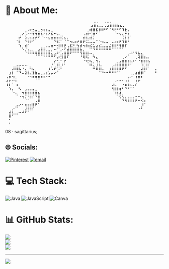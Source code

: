 # 🎀 About Me:
⠀⠀⠀⠀⠀⠀⠀⠀⠀ ⠀⠀⠀⠀⠀⠀⠀⠀⠀⠀⠀⠀⠀⠀⠀⠀⠀⣠⣿⣅⣀⢈⣩⣷⣶⣦⣄⡀⠀⠀⠀⠀⠀⠀⠀⠀⠀<br>⠀⠀⠀⠀⠀⠀⣀⠴⣒⣤⣀⡲⣶⣤⣀⠀⠀⠀⠀⠀⠀⠀⠀⠀⠀⢀⢾⣿⣯⡿⠟⠋⠈⠻⡛⠋⠹⣗⡄⠀⠀⠀⠀⠀⠀⠀⠀<br>⠀⠀⠀⠀⣠⠊⢔⢉⢙⣹⡿⠳⣙⡊⣓⣉⣒⡤⡀⠀⠀⠀⠀⠀⣰⡟⣡⠟⠁⠀⠀⠀⠀⠀⠈⠑⠢⡍⡧⠀⠀⠀⠀⠀⠀⠀⠀<br>⠀⠀⠀⠐⡇⠀⠻⣿⠟⠁⠀⠀⠀⠉⠉⠻⣟⠋⠙⠓⢤⣠⡴⣶⡿⣛⣉⣁⠒⠢⣄⣀⠀⣀⣤⡶⢺⣷⠇⠀⠀⠀⠀⠀⠀⠀⠀<br>⠀⠀⠀⠀⠱⡀⢾⠁⠀⠀⠀⣀⡠⠤⠶⠒⣺⠿⣟⢠⣯⣃⣳⡾⠲⠷⣮⣥⣴⣮⣤⣤⣬⣿⣟⣻⡿⠏⠀⠀⠀⠀⠀⠀⠀⠀⠀<br>⠀⠀⠀⠀⠀⠈⠢⣷⣦⣤⣾⣿⣷⣶⡂⢉⡤⢊⣥⣿⡿⠿⠿⢿⣦⣤⣀⠈⠉⠉⠉⠉⠉⠀⠀⠀⠀⠀⢀⡤⢤⣄⡀⠀⠀⠀⠀<br>⠀⠀⠀⠀⠀⠀⠀⠀⠀⠈⠉⠉⠛⠛⠛⠋⡴⣻⣿⠏⠀⠀⠀⠘⢿⢯⠀⠳⣄⠀⠀⠀⠀⠀⠀⠀⢀⠔⠁⠀⢀⢽⣿⣦⡄⠀⠀<br>⠀⠀⠀⠀⠀⠀⠀⠀⠀⠀⠀⠀⠀⠀⢀⠎⣡⢁⡏⠀⠀⠀⠀⠀⠈⠫⣳⠄⢹⡆⠀⠀⠀⠀⣠⣴⣿⣿⣿⠞⠁⠈⢿⢿⡷⠀⠀<br>⠀⠀⣰⣾⣏⠩⡉⠰⣄⠀⠀⠀⠀⢠⢂⡴⢛⠎⠀⠀⠀⠀⠀⠀⠀⠀⠉⠷⣾⣿⡀⠀⢠⣾⣿⣿⡿⠟⠁⠀⠀⠀⣸⣾⠃⠀⢀<br>⠀⣰⡇⠈⠙⠤⣽⣧⣹⣷⣤⣀⣴⣡⡤⠔⠁⠀⠀⠀⠀⠀⠀⠀⠀⠀⠀⠀⠀⠉⠓⠒⠛⠛⠋⠁⠀⠀⠀⣀⣴⣾⡿⠁⠀⠀⠘<br>⢰⣟⣹⡄⠀⠀⠀⠉⠛⠻⠿⠛⠋⠉⠀⠀⠀⠀⠀⠀⠀⠀⠀⠀⠀⠀⠀⠀⠀⠀⠀⠀⠀⠀⢀⣀⡀⢀⡖⠁⢸⣿⠃⠀⠀⠀⠀<br>⢹⡇⠂⢡⠀⠀⠀⠀⠀⠀⠀⠀⠀⠀⠀⠀⠀⠀⠀⠀⠀⠀⠀⠀⠀⠀⠀⠀⠀⠀⠀⠀⠀⣰⡁⠀⠠⣬⣧⣀⡜⠁⠀⠀⠀⠀⠀<br>⠀⠱⡄⠀⠣⠀⣠⣤⣤⣀⠀⠀⠀⠀⠀⠀⠀⠀⠀⠀⠀⠀⠀⠀⠀⠀⠀⠀⠀⠀⠀⠀⠀⢻⣿⢶⠃⠙⠋⠉⠀⠀⠀⠀⠀⠀⠀<br>⠀⠀⠈⠢⢀⣙⠿⣿⡿⢿⣷⠀⠀⠀⠀⠀⠀⠀⠀⠀⠀⠀⠀⠀⠀⠀⠀⠀⠀⠀⠀⠀⠀⠀⠻⡾⡄⠀⠀⠀⣀⣀⠀⠀⠀⠀⠀<br>⠀⠀⠀⠀⠀⠈⠑⠊⠁⢀⣿⠀⠀⠀⠀⠀⠀⠀⠀⠀⠀⠀⠀⠀⠀⠀⠀⠀⠀⠀⠀⠀⠀⠀⠀⠈⠺⢷⣿⣿⡶⠤⢕⡄⠀⠀⠀<br>⠀⠀⠀⣠⠔⠂⢶⣶⣿⠟⠁⠀⠀⠀⠀⠀⠀⠀⠀⠀⠀⠀⠀⠀⠀⠀⠀⠀⠀⠀⠀⠀⠀⠀⠀⠀⠀⠀⠀⠀⠀⠀⡸⠁⠀⠀⠀<br>⠀⣠⡎⠀⣀⣠⡾⠟⠃⠀⠀⠀⠀⠀⠀⠀⠀⠀⠀⠀⠀⠀⠀⠀⠀⠀⠀⠀⠀⠀⠀⠀⠀⠀⠀⠀⠀⠀⠀⠀⠀⠈⠁⠀⠀⠀⠀<br>⠀⣿⠋⠉⠀⠀⠀⠀⠀⠀⠀⠀⠀⠀⠀⠀⠀⠀⠀⠀⠀⠀⠀⠀⠀⠀⠀⠀⠀⠀⠀⠀⠀⠀⠀⠀⠀⠀⠀⠀⠀⠀⠀⠀⠀⠀⠀<br>⠀⡁<br>⠀⠀⠀⠀⠀⠀⠀⠀⠀⠀⠀⠀⠀⠀⠀⠀⠀⠀⠀⠀⠀⠀⠀⠀⠀⠀⠀⠀⠀⠀⠀⠀⠀⠀⠀⠀⠀⠀⠀⠀⠀⠀⠀⠀⠀<br>08 ‧ sagittarius;


## 🌐 Socials:
[![Pinterest](https://img.shields.io/badge/Pinterest-%23E60023.svg?logo=Pinterest&logoColor=white)](https://pinterest.com/mayyszt) [![email](https://img.shields.io/badge/Email-D14836?logo=gmail&logoColor=white)](mailto:mayragoncalvesdossantos2@gmail.com) 

# 💻 Tech Stack:
![Java](https://img.shields.io/badge/java-%23ED8B00.svg?style=for-the-badge&logo=openjdk&logoColor=white) ![JavaScript](https://img.shields.io/badge/javascript-%23323330.svg?style=for-the-badge&logo=javascript&logoColor=%23F7DF1E) ![Canva](https://img.shields.io/badge/Canva-%2300C4CC.svg?style=for-the-badge&logo=Canva&logoColor=white)
# 📊 GitHub Stats:
![](https://github-readme-stats.vercel.app/api?username=mayyszt&theme=midnight-purple&hide_border=true&include_all_commits=false&count_private=false)<br/>
![](https://nirzak-streak-stats.vercel.app/?user=mayyszt&theme=midnight-purple&hide_border=true)<br/>
![](https://github-readme-stats.vercel.app/api/top-langs/?username=mayyszt&theme=midnight-purple&hide_border=true&include_all_commits=false&count_private=false&layout=compact)

---
[![](https://visitcount.itsvg.in/api?id=mayyszt&icon=9&color=13)](https://visitcount.itsvg.in)

<!-- Proudly created with GPRM ( https://gprm.itsvg.in ) -->
